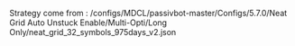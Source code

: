 Strategy come from : /configs/MDCL/passivbot-master/Configs/5.7.0/Neat Grid Auto Unstuck Enable/Multi-Opti/Long Only/neat_grid_32_symbols_975days_v2.json